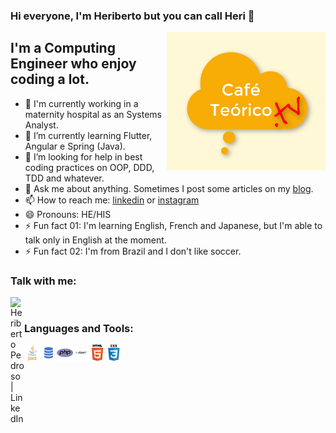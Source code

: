 <!--
**heripedroso/heripedroso** is a ✨ _special_ ✨ repository because its `README.md` (this file) appears on your GitHub profile.

Here are some ideas to get you started:

- 🔭 I’m currently working on ...
- 🌱 I’m currently learning ...
- 👯 I’m looking to collaborate on ...
- 🤔 I’m looking for help with ...
- 💬 Ask me about ...
- 📫 How to reach me: ...
- 😄 Pronouns: ...
- ⚡ Fun fact: ...
-->

### Hi everyone, I'm Heriberto but you can call Heri 👋


[<img align="right" alt="GIF" src="https://github.com/heripedroso/heripedroso/blob/main/logo_principal.PNG?raw=true" width="254" height="221" />][youtube] 


## I'm a Computing Engineer who enjoy coding a lot.
- 🔭 I'm currently working in a maternity hospital as an Systems Analyst.
- 🌱 I’m currently learning Flutter, Angular e Spring (Java).
- 🤔 I’m looking for help in best coding practices on OOP, DDD, TDD and whatever.
- 💬 Ask me about anything. Sometimes I post some articles on my [blog][website].
- 📫 How to reach me: [linkedin][linkedin] or [instagram][instagram]
- 😄 Pronouns: HE/HIS
- ⚡ Fun fact 01: I'm learning English, French and Japanese, but I'm able to talk only in English at the moment.
- ⚡ Fun fact 02: I'm from Brazil and I don't like soccer.


### Talk with me:
[<img align="left" alt="Heriberto Pedroso | LinkedIn" width="22px" src="https://cdn.jsdelivr.net/npm/simple-icons@v3/icons/linkedin.svg" />][linkedin]

<br />

### Languages and Tools:


[<img align="left" alt="Java" width="26px" src="https://raw.githubusercontent.com/github/explore/80688e429a7d4ef2fca1e82350fe8e3517d3494d/topics/java/java.png" />][website]
[<img align="left" alt="SQL" width="26px" src="https://raw.githubusercontent.com/github/explore/80688e429a7d4ef2fca1e82350fe8e3517d3494d/topics/sql/sql.png" />][website]
[<img align="left" alt="PHP" width="26px" src="https://raw.githubusercontent.com/github/explore/80688e429a7d4ef2fca1e82350fe8e3517d3494d/topics/php/php.png" />][website]
[<img align="left" alt="JQuery" width="26px" src="https://raw.githubusercontent.com/github/explore/80688e429a7d4ef2fca1e82350fe8e3517d3494d/topics/jquery/jquery.png" />][website]

[<img align="left" alt="HTML5" width="26px" src="https://raw.githubusercontent.com/github/explore/80688e429a7d4ef2fca1e82350fe8e3517d3494d/topics/html/html.png" />][website]
[<img align="left" alt="CSS3" width="26px" src="https://raw.githubusercontent.com/github/explore/80688e429a7d4ef2fca1e82350fe8e3517d3494d/topics/css/css.png" />][website]

[website]: https://heripedroso.com/
[youtube]: https://www.youtube.com/channel/UCFltQ_pRFGnZmo7YT8BYg9g
[instagram]: https://www.instagram.com/cafeteorico.tv/
[linkedin]: https://linkedin.com/in/heripedroso

